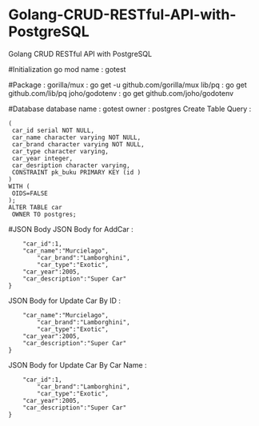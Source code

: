 # Golang-CRUD-RESTful-API-with-PostgreSQL
Golang CRUD RESTful API with PostgreSQL

#Initialization
go mod name : gotest

#Package :
gorilla/mux : go get -u github.com/gorilla/mux
lib/pq : go get github.com/lib/pq
joho/godotenv : go get github.com/joho/godotenv

#Database
database name : gotest
owner : postgres
Create Table Query :
```CREATE TABLE car
(
 car_id serial NOT NULL,
 car_name character varying NOT NULL,
 car_brand character varying NOT NULL,
 car_type character varying,
 car_year integer,
 car_desription character varying,
 CONSTRAINT pk_buku PRIMARY KEY (id )
)
WITH (
 OIDS=FALSE
);
ALTER TABLE car
 OWNER TO postgres;
 ```

#JSON Body
JSON Body for AddCar :
```{
	"car_id":1,
	"car_name":"Murcielago",
    	"car_brand":"Lamborghini",
    	"car_type":"Exotic",
	"car_year":2005,
	"car_description":"Super Car"
}
```
JSON Body for Update Car By ID :
```{
	"car_name":"Murcielago",
    	"car_brand":"Lamborghini",
    	"car_type":"Exotic",
	"car_year":2005,
	"car_description":"Super Car"
}
```
JSON Body for Update Car By Car Name :
```{
	"car_id":1,
    	"car_brand":"Lamborghini",
    	"car_type":"Exotic",
	"car_year":2005,
	"car_description":"Super Car"
}
```
